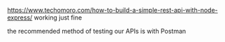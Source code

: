 https://www.techomoro.com/how-to-build-a-simple-rest-api-with-node-express/
working just fine 

the recommended method of testing our APIs is with Postman 
